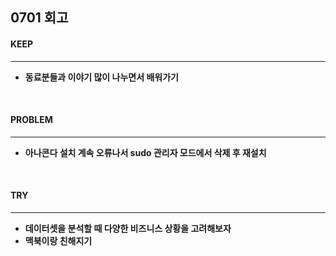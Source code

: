 ## 0701 회고

#### KEEP
---
- **동료분들과 이야기 많이 나누면서 배워가기**

<br/>

#### PROBLEM
---
- **아나콘다 설치 계속 오류나서 sudo 관리자 모드에서 삭제 후 재설치**

<br/>

#### TRY
---
- **데이터셋을 분석할 때 다양한 비즈니스 상황을 고려해보자**
- **맥북이랑 친해지기**

